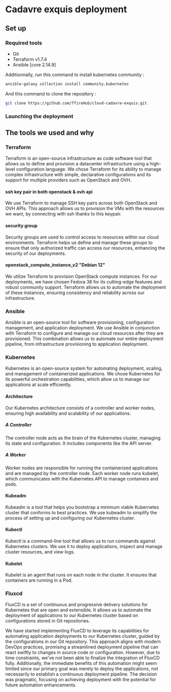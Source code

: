 # Cadavre exquis deployment

## Set up

### Required tools

- Git
- Terraform v1.7.4
- Ansible [core 2.14.9]

Additionnally, run this command to install kubernetes community : 
```bash
ansible-galaxy collection install community.kubernetes
```

And this command to clone the repository : 
```bash
git clone https://github.com/ffireHub/cloud-cadavre-exquis.git
```


### Launching the deployment



## The tools we used and why

### Terraform

Terraform is an open-source infrastructure as code software tool that allows us to define and provision a datacenter infrastructure using a high-level configuration language. We chose Terraform for its ability to manage complex infrastructure with simple, declarative configurations and its support for multiple providers such as OpenStack and OVH.

#### ssh key pair in both openstack & ovh api

We use Terraform to manage SSH key pairs across both OpenStack and OVH APIs. This approach allows us to provision the VMs with the resources we want, by connecting with ssh thanks to this keypair.

#### security group

Security groups are used to control access to resources within our cloud environments. Terraform helps us define and manage these groups to ensure that only authorized traffic can access our resources, enhancing the security of our deployments.

#### openstack_compute_instance_v2 "Debian 12"

We utilize Terraform to provision OpenStack compute instances. For our deployments, we have chosen Fedora 38 for its cutting-edge features and robust community support. Terraform allows us to automate the deployment of these instances, ensuring consistency and reliability across our infrastructure.

### Ansible

Ansible is an open-source tool for software provisioning, configuration management, and application deployment. We use Ansible in conjunction with Terraform to configure and manage our cloud resources after they are provisioned. This combination allows us to automate our entire deployment pipeline, from infrastructure provisioning to application deployment.

### Kubernetes

Kubernetes is an open-source system for automating deployment, scaling, and management of containerized applications. We chose Kubernetes for its powerful orchestration capabilities, which allow us to manage our applications at scale efficiently.

#### Architecture

Our Kubernetes architecture consists of a controller and worker nodes, ensuring high availability and scalability of our applications.

##### A Controller

The controller node acts as the brain of the Kubernetes cluster, managing its state and configuration. It includes components like the API server.

##### A Worker

Worker nodes are responsible for running the containerized applications and are managed by the controller node. Each worker node runs kubelet, which communicates with the Kubernetes API to manage containers and pods.

#### Kubeadm

Kubeadm is a tool that helps you bootstrap a minimum viable Kubernetes cluster that conforms to best practices. We use kubeadm to simplify the process of setting up and configuring our Kubernetes cluster.

#### Kubectl

Kubectl is a command-line tool that allows us to run commands against Kubernetes clusters. We use it to deploy applications, inspect and manage cluster resources, and view logs.

#### Kubelet

Kubelet is an agent that runs on each node in the cluster. It ensures that containers are running in a Pod.

### Fluxcd

FluxCD is a set of continuous and progressive delivery solutions for Kubernetes that are open and extensible. It allows us to automate the deployment of applications to our Kubernetes cluster based on configurations stored in Git repositories.

We have started implementing FluxCD to leverage its capabilities for automating application deployments to our Kubernetes cluster, guided by the configurations in our Git repository. This approach aligns with modern DevOps practices, promising a streamlined deployment pipeline that can react swiftly to changes in source code or configuration. However, due to time constraints, we've not been able to finalize the integration of FluxCD fully. Additionally, the immediate benefits of this automation might seem limited since our primary goal was merely to deploy the applications, not necessarily to establish a continuous deployment pipeline. The decision was pragmatic, focusing on achieving deployment with the potential for future automation enhancements.